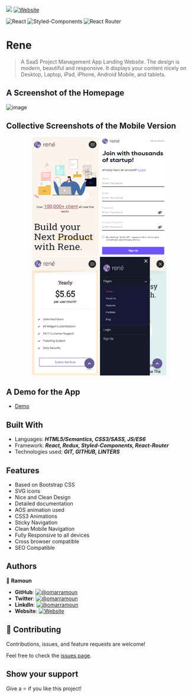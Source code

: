 [![](https://img.shields.io/static/v1?label=BY&message=RAMOUN&color=birghtgreen)](https://omarramoun.com)
[![Website](https://img.shields.io/badge/OmarRamoun.com--yellow?style=social&logo=Firefox)](https://www.omarramoun.com/)

![React](https://img.shields.io/badge/-React-1f1f1f?logo=react&logoColor=61DAFB&style=for-the-badge)
![Styled-Components](https://img.shields.io/badge/Styled_Components-fbfbfb?style=for-the-badge&logo=styled-components&logoColor=DB7093)
![React Router](https://img.shields.io/badge/React_Router-CA4245?style=for-the-badge&logo=react-router&logoColor=white)

# Rene

> A SaaS Project Management App Landing Website. The design is modern, beautiful and responsive. It displays your content nicely on Desktop, Laptop, iPad, iPhone, Android Mobile, and tablets.

## A Screenshot of the Homepage

![image](https://user-images.githubusercontent.com/60979926/173245907-389db6a9-39bf-4c0e-8f99-0fc9fe56dc45.png)

## Collective Screenshots of the Mobile Version

<p align="center" justify="center">
  <img width="180px" height="320px" src="screenshots/home.png" />
  <img width="180px" height="320px" src="screenshots/signup.png" />
  <img width="180px" height="320px" src="screenshots/pricing.png" />
  <img width="180px" height="320px" src="screenshots/sidemenu.png" />
</p>

## A Demo for the App

- [Demo](https://rene.omarramoun.com/)

## Built With

- Languages: _**HTML5/Semantics, CSS3/SASS, JS/ES6**_
- Framework: _**React, Redux, Styled-Components, React-Router**_
- Technologies used: _**GIT, GITHUB, LINTERS**_

## Features

- Based on Bootstrap CSS
- SVG icons
- Nice and Clean Design
- Detailed documentation
- AOS animation used
- CSS3 Animations
- Sticky Navigation
- Clean Mobile Navigation
- Fully Responsive to all devices
- Cross browser compatible
- SEO Compatible

## Authors

👤 **Ramoun**

- **GitHub**: [![@omarramoun](https://img.shields.io/github/followers/OmarRamoun?label=OmarRamoun&style=social)](https://github.com/OmarRamoun)
- **Twitter**: [![@omarramoun](https://img.shields.io/twitter/follow/OmarRamoun?label=OmarRamoun&style=social)](https://twitter.com/OmarRamoun)
- **LinkdIn**: [![@omarramoun](https://img.shields.io/github/followers/OmarRamoun?label=OmarRamoun&logo=linkedin&style=social)](https://www.linkedin.com/in/OmarRamoun/)
- **Website**: [![Website](https://img.shields.io/badge/omarramoun.com--yellow?style=social&logo=Firefox)](https://www.omarramoun.com/)

## 🤝 Contributing

Contributions, issues, and feature requests are welcome!

Feel free to check the [issues page](../../issues).

## Show your support

Give a ⭐️ if you like this project!
